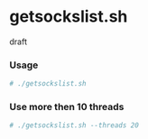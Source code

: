 # getsockslist.sh
draft

### Usage
```bash
# ./getsockslist.sh
```

### Use more then 10 threads
```bash
# ./getsockslist.sh --threads 20
```
